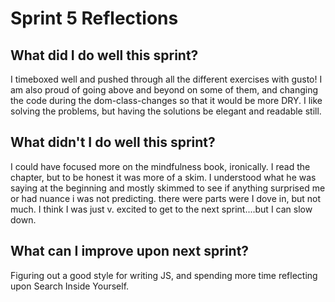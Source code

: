 # Sprint 5 Reflections

## What did I do well this sprint?
I timeboxed well and pushed through all the different exercises with gusto!  I am also proud of going above and beyond on some of them, and changing the code during the dom-class-changes so that it would be more DRY.  I like solving the problems, but having the solutions be elegant and readable still.

## What didn't I do well this sprint?
I could have focused more on the mindfulness book, ironically.  I read the chapter, but to be honest it was more of a skim.  I understood what he was saying at the beginning and mostly skimmed to see if anything surprised me or had nuance i was not predicting.  there were parts were I dove in, but not much. I think I was just v. excited to get to the next sprint....but I can slow down.

## What can I improve upon next sprint?
Figuring out a good style for writing JS, and spending more time reflecting upon Search Inside Yourself.


